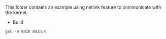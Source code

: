 This folder contains an example using netlink feature to communicate with the kernel.

- Build

``` shell
gcc -o main main.c
```
